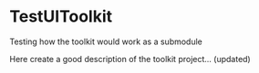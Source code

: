 # TestUIToolkit
Testing how the toolkit would work as a submodule

Here create a good description of the toolkit project... (updated) 
